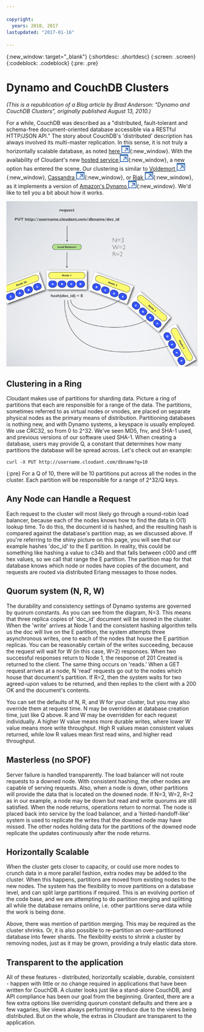 ```yaml
---

copyright:
  years: 2010, 2017
lastupdated: "2017-01-16"

---
```


{:new_window: target="_blank"}
{:shortdesc: .shortdesc}
{:screen: .screen}
{:codeblock: .codeblock}
{:pre: .pre}

# Dynamo and CouchDB Clusters

_(This is a republication of a Blog article by Brad Anderson:
"Dynamo and CouchDB Clusters",
originally published August 13, 2010.)_

For a while,
CouchDB was described as a "distributed,
fault-tolerant and schema-free document-oriented database accessible via a RESTful HTTP/JSON API."
The story about CouchDB's
'distributed' description has always involved its multi-master replication.
In this sense,
it is not truly a horizontally scalable database,
as noted [here ![External link icon](../images/launch-glyph.svg "External link icon")](http://spyced.blogspot.com/2008/12/couchdb-not-drinking-kool-aid.html){:new_window}.
With the availability of Cloudant's new
[hosted service ![External link icon](../images/launch-glyph.svg "External link icon")](https://cloudant.com/#%21/solutions){:new_window},
a new option has entered the scene.
Our clustering is similar to [Voldemort ![External link icon](../images/launch-glyph.svg "External link icon")](http://project-voldemort.com/){:new_window},
[Cassandra ![External link icon](../images/launch-glyph.svg "External link icon")](http://cassandra.apache.org/){:new_window},
or [Riak ![External link icon](../images/launch-glyph.svg "External link icon")](http://github.com/basho/riak){:new_window},
as it implements a version of
[Amazon's Dynamo ![External link icon](../images/launch-glyph.svg "External link icon")](http://www.allthingsdistributed.com/2007/10/amazons_dynamo.html){:new_window}.
We'd like to tell you a bit about how it works.

![Hashing](images/hashing.png)

## Clustering in a Ring

Cloudant makes use of partitions for sharding data.
Picture a ring of partitions that each are responsible for a range of the data.
The partitions,
sometimes referred to as virtual nodes or vnodes,
are placed on separate physical nodes as the primary means of distribution.
Partitioning databases is nothing new,
and with Dynamo systems,
a keyspace is usually employed.
We use CRC32,
so from 0 to 2^32.
We've seen MD5,
fnv,
and SHA-1 used,
and previous versions of our software used SHA-1.
When creating a database,
users may provide Q,
a constant that determines how many partitions the database will be spread across.
Let's check out an example:
```shell
curl -X PUT http://username.cloudant.com/dbname?q=10
```
{:pre}
For a Q of 10,
there will be 10 partitions put across all the nodes in the cluster.
Each partition will be responsible for a range of 2^32/Q keys.

## Any Node can Handle a Request

Each request to the cluster will most likely go through a round-robin load balancer,
because each of the nodes knows how to find the data in O(1) lookup time.
To do this,
the document id is hashed,
and the resulting hash is compared against the database's partition map,
as we discussed above.
If you're referring to the shiny picture on this page,
you will see that our example hashes
'doc_id' to the E partition.
In reality,
this could be something like hashing a value to c34b and that falls between c000 and cfff hex values,
so we call that range the E partition.
The partition map for that database knows which node or nodes have copies of the document,
and requests are routed via distributed Erlang messages to those nodes.

## Quorum system (N, R, W)

The durability and consistency settings of Dynamo systems are governed by quorum constants.
As you can see from the diagram,
N=3.
This means that three replica copies of 'doc_id' document will be stored in the cluster.
When the 'write' arrives at Node 1 and the consistent hashing algorithm tells us the doc will live on the E partition,
the system attempts three asynchronous writes,
one to each of the nodes that house the E partition replicas.
You can be reasonably certain of the writes succeeding,
because the request will wait for W (in this case, W=2) responses.
When two successful responses return to Node 1,
the response of 201 Created is returned to the client.
The same thing occurs on 'reads.'
When a GET request arrives at a node,
N 'read' requests go out to the nodes which house that document's partition.
If R=2,
then the system waits for two agreed-upon values to be returned,
and then replies to the client with a 200 OK and the document's contents.

You can set the defaults of N,
R,
and W for your cluster,
but you may also override them at request time.
N may be overridden at database creation time,
just like Q above.
R and W may be overridden for each request individually.
A higher W value means more durable writes,
where lower W value means more write throughput.
High R values mean consistent values returned,
while low R values mean first read wins,
and higher read throughput.

## Masterless (no SPOF)

Server failure is handled transparently.
The load balancer will not route requests to a downed node.
With consistent hashing,
the other nodes are capable of serving requests.
Also,
when a node is down,
other partitions will provide the data that is located on the downed node.
If N=3,
W=2,
R=2 as in our example,
a node may be down but read and write quorums are still satisfied.
When the node returns,
operations return to normal.
The node is placed back into service by the load balancer,
and a 'hinted-handoff-like' system is used to replicate the writes that the downed node may have missed.
The other nodes holding data for the partitions of the downed node replicate the updates continuously after the node returns.

## Horizontally Scalable

When the cluster gets closer to capacity,
or could use more nodes to crunch data in a more parallel fashion,
extra nodes may be added to the cluster.
When this happens,
partitions are moved from existing nodes to the new nodes.
The system has the flexibility to move partitions on a database level,
and can split large partitions if required.
This is an evolving portion of the code base,
and we are attempting to do partition merging and splitting all while the database remains online,
i.e. other partitions serve data while the work is being done.

Above,
there was mention of partition merging.
This may be required as the cluster shrinks.
Or,
it is also possible to re-partition an over-partitioned database into fewer shards.
The flexibility exists to shrink a cluster by removing nodes,
just as it may be grown,
providing a truly elastic data store.

## Transparent to the application

All of these features - distributed,
horizontally scalable,
durable,
consistent -
happen with little or no change required in applications that have been written for CouchDB.
A cluster looks just like a stand-alone CouchDB,
and API compliance has been our goal from the beginning.
Granted,
there are a few extra options like overriding quorum constant defaults and there are a few vagaries,
like views always performing rereduce due to the views being distributed.
But on the whole,
the extras in Cloudant are transparent to the application.
